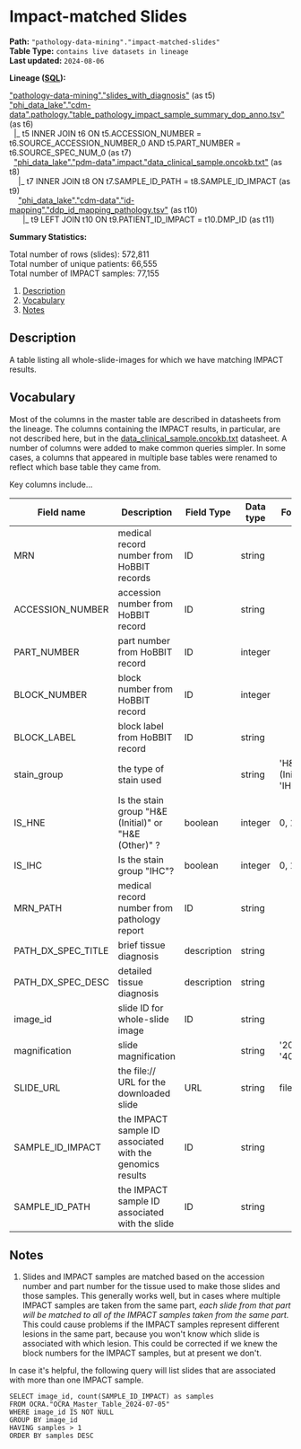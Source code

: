 # Impact-matched Slides

<b>Path:</b> `"pathology-data-mining"."impact-matched-slides"` <br/>
<b>Table Type:</b> `contains live datasets in lineage` <br/>
<b>Last updated:</b> `2024-08-06` <br/>

<b>Lineage ([SQL](https://github.com/msk-mind/datasheets-for-datasets/blob/main/pathology-data-mining/sql/impact-matched-slides.sql)): </b> 

["pathology-data-mining"."slides_with_diagnosis"](https://github.com/msk-mind/datasheets-for-datasets/blob/main/pathology-data-mining/slides_with_diagnosis.md) (as t5) <br/>
["phi_data_lake"."cdm-data".pathology."table_pathology_impact_sample_summary_dop_anno.tsv"](https://github.com/msk-mind/datasheets-for-datasets/blob/main/clinical-data-mining/pathology_reports.md) (as t6) <br/>
&nbsp; |_ t5 INNER JOIN t6 ON t5.ACCESSION_NUMBER = t6.SOURCE_ACCESSION_NUMBER_0 AND t5.PART_NUMBER = t6.SOURCE_SPEC_NUM_0 (as t7) <br/>
&nbsp; ["phi_data_lake"."pdm-data".impact."data_clinical_sample.oncokb.txt"](https://github.com/msk-mind/datasheets-for-datasets/blob/main/clinical-data-mining/pathology_reports.md) (as t8) <br/>
&nbsp;&nbsp;&nbsp; |_ t7 INNER JOIN t8 ON t7.SAMPLE_ID_PATH = t8.SAMPLE_ID_IMPACT (as t9) <br/>
&nbsp;&nbsp;&nbsp; ["phi_data_lake"."cdm-data"."id-mapping"."ddp_id_mapping_pathology.tsv"](https://github.com/msk-mind/datasheets-for-datasets/blob/main/clinical-data-mining/ddp_id_mapping.md) (as t10) <br/>
&nbsp;&nbsp;&nbsp;&nbsp;&nbsp; |_ t9 LEFT JOIN t10 ON t9.PATIENT_ID_IMPACT = t10.DMP_ID (as t11) <br/>


<b>Summary Statistics:</b>

Total number of rows (slides): 572,811 <br/>
Total number of unique patients: 66,555 <br/>
Total number of IMPACT samples: 77,155 <br/>


1. [Description](#description)
2. [Vocabulary](#vocabulary)
3. [Notes](#notes)


## Description <a name="description"></a>

A table listing all whole-slide-images for which we have matching IMPACT results.  


## Vocabulary <a name="vocabulary"></a>

Most of the columns in the master table are described in datasheets from the lineage.
The columns containing the IMPACT results, in particular, are not described here, but in the
[data_clinical_sample.oncokb.txt](https://github.com/msk-mind/datasheets-for-datasets/blob/main/clinical-data-mining/pathology_reports.md) datasheet.
A number of columns were added to make common queries simpler.
In some cases, a columns that appeared in multiple base tables were renamed to reflect
which base table they came from.

Key columns include...

| **Field name** | **Description** | **Field Type** | **Data type** | **Format** |
|---|---|---|---|---|
| MRN | medical record number from HoBBIT records | ID | string | |
| ACCESSION_NUMBER | accession number from HoBBIT record | ID  | string | |
| PART_NUMBER | part number from HoBBIT record | ID  | integer  | |
| BLOCK_NUMBER | block number from HoBBIT record | ID | integer  | |
| BLOCK_LABEL | block label from HoBBIT record | ID  | string  | |
| stain_group | the type of stain used | | string | 'H&E (Initial)', 'IHC', ... |
| IS_HNE | Is the stain group  "H&E (Initial)" or "H&E (Other)" ? | boolean | integer | 0, 1 |
| IS_IHC | Is the stain group "IHC"? | boolean | integer | 0, 1 |
| MRN_PATH | medical record number from pathology report | ID | string | |
| PATH_DX_SPEC_TITLE | brief tissue diagnosis | description | string | |
| PATH_DX_SPEC_DESC | detailed tissue diagnosis | description | string | |
| image_id | slide ID for whole-slide image | ID | string | |
| magnification | slide magnification | | string | '20x', '40x', ... |
| SLIDE_URL | the file:// URL for the downloaded slide | URL | string | file://<pathname> |
| SAMPLE_ID_IMPACT | the IMPACT sample ID associated with the genomics results | ID | string | |
| SAMPLE_ID_PATH | the IMPACT sample ID associated with the slide | ID | string | |


## Notes <a name="notes"></a>

1. Slides and IMPACT samples are matched based on the accession number and part number for the tissue used to make those slides and those samples.  This generally works well, but in cases where multiple IMPACT samples are taken from the same part, *each slide from that part will be matched to all of the IMPACT samples taken from the same part.*  This could cause problems if the IMPACT samples represent different lesions in the same part, because you won't know which slide is associated with which lesion.  This could be corrected if we knew the block numbers for the IMPACT samples, but at present we don't.

In case it's helpful, the following query will list slides that are associated with more than one IMPACT sample.
```
SELECT image_id, count(SAMPLE_ID_IMPACT) as samples
FROM OCRA."OCRA_Master_Table_2024-07-05"
WHERE image_id IS NOT NULL 
GROUP BY image_id
HAVING samples > 1
ORDER BY samples DESC
```



